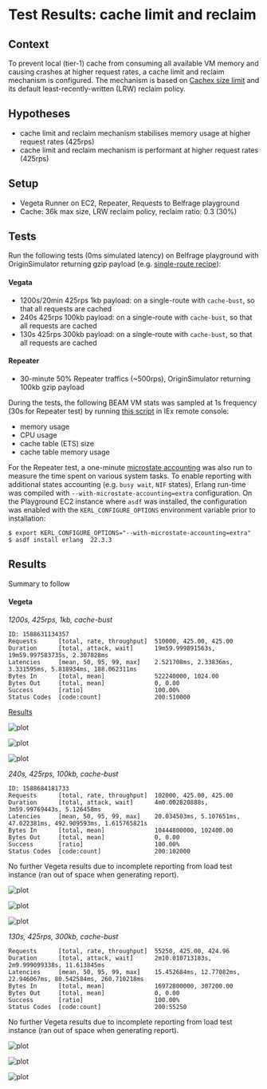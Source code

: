 # Test Results: cache limit and reclaim

## Context

To prevent local (tier-1) cache from consuming all available VM memory and causing crashes at higher request rates, a cache limit and reclaim mechanism is configured. The mechanism is based on [Cachex size limit](https://hexdocs.pm/cachex/cache-limits.html) and its default least-recently-written (LRW) reclaim policy.

## Hypotheses

- cache limit and reclaim mechanism stabilises memory usage at higher request rates (425rps)
- cache limit and reclaim mechanism is performant at higher request rates (425rps)

## Setup
- Vegeta Runner on EC2, Repeater, Requests to Belfrage playground
- Cache: 36k max size, LRW reclaim policy, reclaim ratio: 0.3 (30%)

## Tests

Run the following tests (0ms simulated latency) on Belfrage playground with OriginSimulator returning gzip payload (e.g. [single-route recipe](data/2020-05-05/recipe.json)):

#### Vegata

- 1200s/20min 425rps 1kb payload: on a single-route with `cache-bust`, so that all requests are cached
- 240s 425rps 100kb payload: on a single-route with `cache-bust`, so that all requests are cached
- 130s 425rps 300kb payload: on a single-route with `cache-bust`, so that all requests are cached

#### Repeater

- 30-minute 50% Repeater traffics (~500rps), OriginSimulator returning 100kb gzip payload

During the tests, the following BEAM VM stats was sampled at 1s frequency (30s for Repeater test) by running [this script]() in IEx remote console:

- memory usage
- CPU usage
- cache table (ETS) size
- cache table memory usage

For the Repeater test, a one-minute [microstate accounting](https://erlang.org/doc/man/msacc.html) was also run to measure the time spent on various system tasks. To enable reporting with additional states accounting (e.g. `busy wait`, `NIF` states), Erlang run-time was compiled with `--with-microstate-accounting=extra` configuration. On the Playground EC2 instance where `asdf` was installed, the configuration was enabled with the `KERL_CONFIGURE_OPTIONS` environment variable prior to installation: 

```
$ export KERL_CONFIGURE_OPTIONS="--with-microstate-accounting=extra"
$ asdf install erlang  22.3.3
```

## Results

Summary to follow

#### Vegeta

*1200s, 425rps, 1kb, cache-bust*

```
ID: 1588631134357
Requests      [total, rate, throughput]  510000, 425.00, 425.00
Duration      [total, attack, wait]      19m59.999891563s, 19m59.997583735s, 2.307828ms
Latencies     [mean, 50, 95, 99, max]    2.521708ms, 2.33836ms, 3.331595ms, 5.818934ms, 188.062311ms
Bytes In      [total, mean]              522240000, 1024.00
Bytes Out     [total, mean]              0, 0.00
Success       [ratio]                    100.00%
Status Codes  [code:count]               200:510000  
```

[Results](https://broxy.tools.bbc.co.uk/belfrage-loadtest-results/vegeta-1200s-425rps-1588631134357)

![plot](img/2020-05-05/1200s_425rps_1kb_mem.png)

![plot](img/2020-05-05/1200s_425rps_1kb_cpu.png)

![plot](img/2020-05-05/1200s_425rps_1kb_cache_size.png)

*240s, 425rps, 100kb, cache-bust*

```
ID: 1588684181733
Requests      [total, rate, throughput]  102000, 425.00, 425.00
Duration      [total, attack, wait]      4m0.002820888s, 3m59.99769443s, 5.126458ms
Latencies     [mean, 50, 95, 99, max]    20.034503ms, 5.107651ms, 47.022381ms, 492.909593ms, 1.615765821s
Bytes In      [total, mean]              10444800000, 102400.00
Bytes Out     [total, mean]              0, 0.00
Success       [ratio]                    100.00%
Status Codes  [code:count]               200:102000
```

No further Vegeta results due to incomplete reporting from load test instance (ran out of space when generating report).

![plot](img/2020-05-05/240s_425rps_100kb_mem.png)

![plot](img/2020-05-05/240s_425rps_100kb_cpu.png)

![plot](img/2020-05-05/240s_425rps_100kb_cache_size.png)

*130s, 425rps, 300kb, cache-bust*

```
Requests      [total, rate, throughput]  55250, 425.00, 424.96
Duration      [total, attack, wait]      2m10.010713183s, 2m9.999099338s, 11.613845ms
Latencies     [mean, 50, 95, 99, max]    15.452684ms, 12.77082ms, 22.946067ms, 80.542584ms, 260.710218ms
Bytes In      [total, mean]              16972800000, 307200.00
Bytes Out     [total, mean]              0, 0.00
Success       [ratio]                    100.00%
Status Codes  [code:count]               200:55250  
```

No further Vegeta results due to incomplete reporting from load test instance (ran out of space when generating report).

![plot](img/2020-05-05/130s_425rps_300kb_mem.png)

![plot](img/2020-05-05/130s_425rps_300kb_cpu.png)

![plot](img/2020-05-05/130s_425rps_300kb_cache_size.png)
